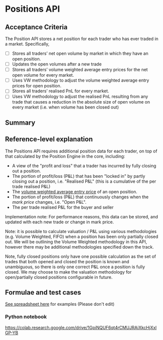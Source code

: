 # Positions API

## Acceptance Criteria

The Position API stores a net position for each trader who has ever traded in a market. Specifically, 

- [ ] Stores all traders’ net open volume by market in which they have an open position.
- [ ] Updates the open volumes after a new trade
- [ ] Stores all traders’ volume weighted average entry prices for the net open volume for every market.
- [ ] Uses VW methodology to adjust the volume weighted average entry prices for open position.
- [ ] Stores all traders’ realised PnL for every market.
- [ ] Uses VW methodology to adjust the realised PnL resulting from any trade that causes a reduction in the absolute size of open volume on every market (i.e. when volume has been closed out) 

## Summary

## Reference-level explanation

The Positions API requires additional position data for each trader, on top of that calculated by the Position Engine in the core, including:

* A view of the "profit and loss" that a trader has incurred by fully closing out a position.
* The portion of profit/loss (P&L) that has been "locked in" by partly closing out a position, i.e. "Realised P&L" (this is a cumulative of the per trade realised P&L)
* The [volume weighted average entry price](https://gitlab.com/vega-protocol/product/wikis/Trading-and-Protocol-Glossary#average-entry-price) of an open position.
* The portion of profit/loss (P&L) that continuously changes when the _mark price_ changes, i.e. "Open P&L".
* The per trade realised P&L for the buyer and seller 

Implementation note: For performance reasons, this data can be stored, and updated with each new trade or change in mark price.

Note: it is possible to calculate valuation / P&L using various methodologies (e.g. Volume Weighted, FIFO) when a position has been only partially closed out. We will be outlining the Volume Weighted methodology in this API, however there may be additional methodologies specified down the track.

Note, fully closed positions only have one possible calculation as the set of trades that both opened and closed the position is known and unambiguous, so there is only one correct P&L once a position is fully closed. We may choose to make the valuation methodology for open/partially closed positions configurable in future.


## Formulae and test cases

[See spreadsheet here](https://docs.google.com/spreadsheets/d/1XJESwh5cypALqlYludWobAOEH1Pz-1xS/edit#gid=1136043307) for examples (Please don't edit)

### Python notebook

https://colab.research.google.com/drive/1GpiNQUF6qt4rCMUJRAiXkcHjXxlGP-YB

